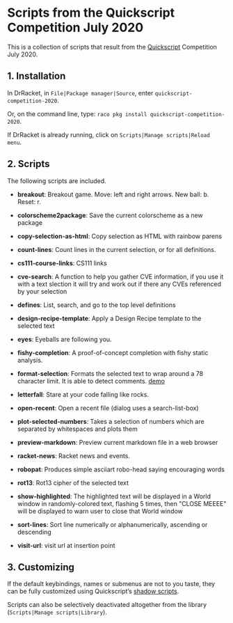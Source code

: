 # Scripts from the Quickscript Competition July 2020

This is a collection of scripts that result from the
[Quickscript](https://github.com/Metaxal/quickscript) Competition July
2020.

## 1. Installation

In DrRacket, in `File|Package manager|Source`, enter
`quickscript-competition-2020`.

Or, on the command line, type: `raco pkg install
quickscript-competition-2020`.

If DrRacket is already running, click on `Scripts|Manage scripts|Reload
menu`.

## 2. Scripts

The following scripts are included.

* **breakout**: Breakout game. Move: left and right arrows. New ball: b.
  Reset: r.

* **colorscheme2package**: Save the current colorscheme as a new package

* **copy-selection-as-html**: Copy selection as HTML with rainbow parens

* **count-lines**: Count lines in the current selection, or for all
  definitions.

* **cs111-course-links**: CS111 links

* **cve-search**: A function to help you gather CVE information, if you
  use it with a text slection it will try and work out if there any CVEs
  referenced by your selection

* **defines**: List, search, and go to the top level definitions

* **design-recipe-template**: Apply a Design Recipe template to the
  selected text

* **eyes**: Eyeballs are following you.

* **fishy-completion**: A proof-of-concept completion with fishy static
  analysis.

* **format-selection**: Formats the selected text to wrap around a 78
  character limit. It is able to detect comments.
  [demo](https://gist.github.com/alex-hhh/9577db5c936161546c1a730028491145#gistcomment-3366757)

* **letterfall**: Stare at your code falling like rocks.

* **open-recent**: Open a recent file (dialog uses a search-list-box)

* **plot-selected-numbers**: Takes a selection of numbers which are
  separated by whitespaces and plots them

* **preview-markdown**: Preview current markdown file in a web browser

* **racket-news**: Racket news and events.

* **robopat**: Produces simple asciiart robo-head saying encouraging
  words

* **rot13**: Rot13 cipher of the selected text

* **show-highlighted**: The highlighted text will be displayed in a
  World window in randomly-colored text, flashing 5 times, then "CLOSE
  MEEEE" will be displayed to warn user to close that World window

* **sort-lines**: Sort line numerically or alphanumerically, ascending
  or descending

* **visit-url**: visit url at insertion point

## 3. Customizing

If the default keybindings, names or submenus are not to you taste, they
can be fully customized using Quickscript’s [shadow
scripts](https://docs.racket-lang.org/quickscript/index.html?q=quickscripts#%28part._.Shadow_scripts%29).

Scripts can also be selectively deactivated altogether from the library
\(`Scripts|Manage scripts|Library`).
